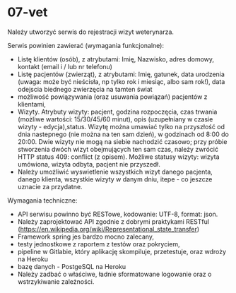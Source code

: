 # 07-vet
Należy utworzyć serwis do rejestracji wizyt weterynarza.

Serwis powinien zawierać (wymagania funkcjonalne): 
* Listę klientów (osób), z atrybutami: Imię, Nazwisko, adres domowy, kontakt (email i / lub nr telefonu)
* Listę pacjentów (zwierząt), z atrybutami: Imię, gatunek, data urodzenia (uwaga: może być nieścisła, np tylko rok i miesiąc, albo sam rok!), data odejscia biednego zwierzęcia na tamten świat
* możliwość powiązywania (oraz usuwania powiązań) pacjentów z klientami,
* Wizyty. Atrybuty wizyty: pacjent, godzina rozpoczęcia, czas trwania (możliwe wartości: 15/30/45/60 minut), opis (uzupełniany w czasie wizyty - edycja),status. Wizytę można umawiać tylko na przyszłość od dnia nastepnego (nie można na ten sam dzień), w godzinach od 8:00 do 20:00. Dwie wizyty nie mogą na siebie nachodzić czasowo; przy próbie stworzenia dwóch wizyt obejmujących ten sam czas, należy zwrócić HTTP status 409: conflict (z opisem). Możliwe statusy wizyty: wizyta umówiona, wizyta odbyta, pacjent nie przyszedł.
* Należy umożliwić wyswietlenie wszystkich wizyt danego pacjenta, danego klienta, wszystkie wizyty w danym dniu, itepe - co jeszcze uznacie za przydatne.

Wymagania techniczne:
* API serwisu powinno być RESTowe, kodowanie: UTF-8, format: json.
* Należy zaprojektować API zgodnie z dobrymi praktykami RESTful (https://en.wikipedia.org/wiki/Representational_state_transfer)
* Framework spring jes bardzo mocno zalecany, 
* testy jednostkowe z raportem z testów oraz pokryciem,
* pipeline w Gitlabie, który aplikację skompiluje, przetestuje, oraz wdroży na Heroku
* bazę danych - PostgeSQL na Heroku
* Należy zadbać o właściwe, ładnie sformatowane logowanie oraz o wstrzykiwanie zależności.


